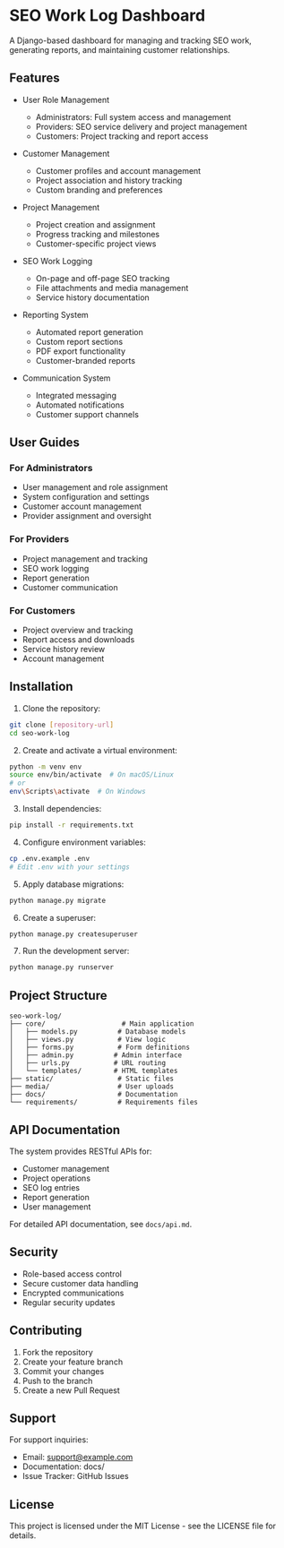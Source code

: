 # SEO Work Log Dashboard

A Django-based dashboard for managing and tracking SEO work, generating reports, and maintaining customer relationships.

## Features

- User Role Management
  - Administrators: Full system access and management
  - Providers: SEO service delivery and project management
  - Customers: Project tracking and report access

- Customer Management
  - Customer profiles and account management
  - Project association and history tracking
  - Custom branding and preferences

- Project Management
  - Project creation and assignment
  - Progress tracking and milestones
  - Customer-specific project views

- SEO Work Logging
  - On-page and off-page SEO tracking
  - File attachments and media management
  - Service history documentation

- Reporting System
  - Automated report generation
  - Custom report sections
  - PDF export functionality
  - Customer-branded reports

- Communication System
  - Integrated messaging
  - Automated notifications
  - Customer support channels

## User Guides

### For Administrators
- User management and role assignment
- System configuration and settings
- Customer account management
- Provider assignment and oversight

### For Providers
- Project management and tracking
- SEO work logging
- Report generation
- Customer communication

### For Customers
- Project overview and tracking
- Report access and downloads
- Service history review
- Account management

## Installation

1. Clone the repository:
```bash
git clone [repository-url]
cd seo-work-log
```

2. Create and activate a virtual environment:
```bash
python -m venv env
source env/bin/activate  # On macOS/Linux
# or
env\Scripts\activate  # On Windows
```

3. Install dependencies:
```bash
pip install -r requirements.txt
```

4. Configure environment variables:
```bash
cp .env.example .env
# Edit .env with your settings
```

5. Apply database migrations:
```bash
python manage.py migrate
```

6. Create a superuser:
```bash
python manage.py createsuperuser
```

7. Run the development server:
```bash
python manage.py runserver
```

## Project Structure

```
seo-work-log/
├── core/                   # Main application
│   ├── models.py          # Database models
│   ├── views.py           # View logic
│   ├── forms.py           # Form definitions
│   ├── admin.py          # Admin interface
│   ├── urls.py           # URL routing
│   └── templates/        # HTML templates
├── static/                # Static files
├── media/                 # User uploads
├── docs/                  # Documentation
└── requirements/          # Requirements files
```

## API Documentation

The system provides RESTful APIs for:
- Customer management
- Project operations
- SEO log entries
- Report generation
- User management

For detailed API documentation, see `docs/api.md`.

## Security

- Role-based access control
- Secure customer data handling
- Encrypted communications
- Regular security updates

## Contributing

1. Fork the repository
2. Create your feature branch
3. Commit your changes
4. Push to the branch
5. Create a new Pull Request

## Support

For support inquiries:
- Email: support@example.com
- Documentation: docs/
- Issue Tracker: GitHub Issues

## License

This project is licensed under the MIT License - see the LICENSE file for details. 